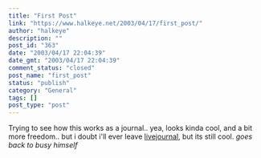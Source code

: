 ```yaml
---
title: "First Post"
link: "https://www.halkeye.net/2003/04/17/first_post/"
author: "halkeye"
description: ""
post_id: "363"
date: "2003/04/17 22:04:39"
date_gmt: "2003/04/17 22:04:39"
comment_status: "closed"
post_name: "first_post"
status: "publish"
category: "General"
tags: []
post_type: "post"
---
```


Trying to see how this works as a journal.. yea, looks kinda cool, and a bit more freedom.. but i doubt i'll ever leave [livejournal](http://www.livejournal.com/), but its still cool. *goes back to busy himself*